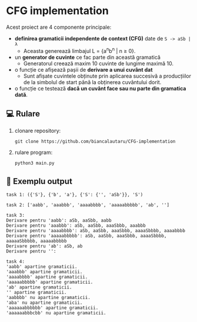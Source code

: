 # CFG implementation

Acest proiect are 4 componente principale:
- **definirea gramaticii independente de context (CFG)** date de `S -> aSb | λ`
  - Aceasta generează limbajul L = {a<sup>n</sup>b<sup>n</sup> | n ≥ 0}.
- un **generator de cuvinte** ce fac parte din această gramatică
  - Generatorul creează maxim 10 cuvinte de lungime maximă 10.
- o funcție ce afișează pașii de **derivare a unui cuvânt dat**
  - Sunt afișate cuvintele obținute prin aplicarea succesivă a producțiilor de la simbolul de start până la obținerea cuvântului dorit.
- o funcție ce testează **dacă un cuvânt face sau nu parte din gramatica dată**.


## 💻 Rulare

1. clonare repository:
   ```
   git clone https://github.com/biancalautaru/CFG-implementation
   ```
2. rulare program:
   ```
   python3 main.py
   ```


## 📖 Exemplu output

```
task 1: ({'S'}, {'b', 'a'}, {'S': {'', 'aSb'}}, 'S')

task 2: ['aabb', 'aaabbb', 'aaaabbbb', 'aaaaabbbbb', 'ab', '']

task 3:
Derivare pentru 'aabb': aSb, aaSbb, aabb
Derivare pentru 'aaabbb': aSb, aaSbb, aaaSbbb, aaabbb
Derivare pentru 'aaaabbbb': aSb, aaSbb, aaaSbbb, aaaaSbbbb, aaaabbbb
Derivare pentru 'aaaaabbbbb': aSb, aaSbb, aaaSbbb, aaaaSbbbb, aaaaaSbbbbb, aaaaabbbbb
Derivare pentru 'ab': aSb, ab
Derivare pentru '': 

task 4:
'aabb' apartine gramaticii.
'aaabbb' apartine gramaticii.
'aaaabbbb' apartine gramaticii.
'aaaaabbbbb' apartine gramaticii.
'ab' apartine gramaticii.
'' apartine gramaticii.
'aabbbb' nu apartine gramaticii.
'aba' nu apartine gramaticii.
'aaaaaabbbbbb' apartine gramaticii.
'aaaaaabbbcbb' nu apartine gramaticii.
```
